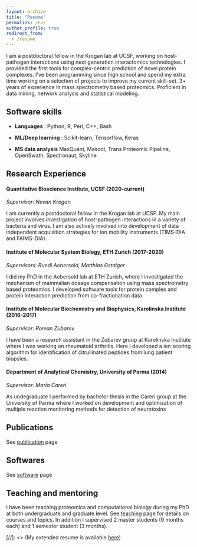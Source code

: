 ```yaml
---
layout: archive
title: "Resume"
permalink: /cv/
author_profile: true
redirect_from:
  - /resume
---
```


I am a postdoctoral fellow in the Krogan lab at UCSF, working on host-pathogen interactions using next generation interactomics technologies.
I provided the first tools for complex-centric prediction of novel protein complexes. I've been programming since high school and spend my extra time working on a selection of projects to improve my current skill-set. 3+ years of experience in mass spectrometry based proteomics. Proficient in data mining, network analysis and statistical modeling.


## Software skills

+ __Languages__ : Python, R, Perl, C++, Bash

+ __ML/Deep learning__ : Scikit-learn, Tensorflow, Keras

+ __MS data analysis__ MaxQuant, Mascot, Trans Proteomic Pipeline, OpenSwath, Spectronaut, Skyline


## Research Experience

#### Quantitative Bioscience Institute, UCSF (2020-current)
*Supervisor: Nevan Krogan*

I am currently a postdoctoral fellow in the Krogan lab at UCSF. My main project involves investigation of host-pathogen interactions in a variety of bacteria and virus. I am also actively involved into development of data independent acquisition strategies for ion mobility instruments (TIMS-DIA and FAIMS-DIA).

#### Institute of Molecular System Biology, ETH Zurich (2017-2020)
*Supervisors: Ruedi Aebersold, Matthias Gstaiger*

I did my PhD in the Aebersold lab at ETH Zurich, where I investigated the mechanism of mammalian dosage compensation using mass spectrometry based proteomics. I developed software tools for protein complex and protein interaction prediction from co-fractionation data.


#### Institute of Molecular Biochemistry and Biophysics, Karolinska Institute (2016-2017)
*Supervisor: Roman Zubarev*

I have been a research assistant in the Zubarev group at Karolinska Institute where I was working on rheumatoid arthritis. Here I developed a ion scoring algorithm for identification of citrullinated peptides from lung patient biopsies.

#### Department of Analytical Chemistry, University of Parma (2014)
*Supervisor: Maria Careri*

As undegraduate I performed by bachelor thesis in the Careri group at the University of Parma where I worked on development and optimization of multiple reaction monitoring methods for detection of neurotoxins


## Publications

See [publication](https://anfoss.github.io/publications/) page


## Softwares

See [software](https://anfoss.github.io/portfolio/) page


## Teaching and mentoring

I have been teaching proteomics and computational biology during my PhD at both undergraduate and graduate level.
See [teaching](https://anfoss.github.io/teaching/) page for details on courses and topics.
In addition I supervised 2 master students (9 months each) and 1 semester student (3 months).


[//]: <> (My extended resume is available [here](https://anfoss.github.io/folder/AF_resume.pdf))
